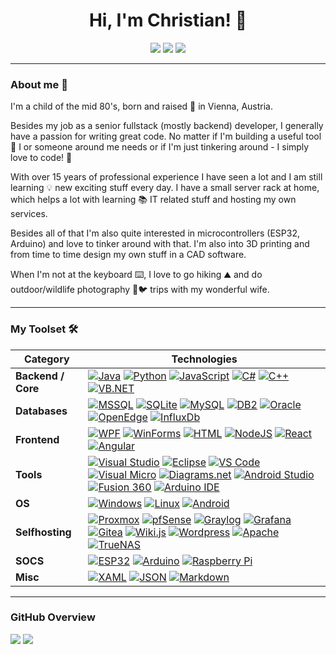 <h1 align="center">Hi, I'm Christian! 👋</h1>

<!-- Links -->
<p align="center">
  <a href="https://twitter.com/Gishan86"><img src="https://img.shields.io/badge/-@Gishan86-00acee?style=flat&logo=Twitter&logoColor=white" /></a>
  <a href="https://stackoverflow.com/users/19284187/gishan86"><img src="https://img.shields.io/badge/-Gishan86-f48225?style=flat&logo=Stackoverflow&logoColor=white" /></a>
  <a href="https://github.com/Gishan86"><img src="https://img.shields.io/badge/-Gishan86-3a3a3a?style=flat&logo=GitHub&logoColor=white" /></a>
</p>

--------------

<!-- About me -->
<h3>About me 🧔</h3>
<p>
I'm a child of the mid 80's, born and raised 🍼 in Vienna, Austria.

Besides my job as a senior fullstack (mostly backend) developer, I generally have a passion for writing great code.
No matter if I'm building a useful tool 🔨 I or someone around me needs or if I'm just tinkering around - I simply love to code! 💖

With over 15 years of professional experience I have seen a lot and I am still learning 💡 new exciting stuff every day.
I have a small server rack at home, which helps a lot with learning 📚 IT related stuff and hosting my own services.
  
Besides all of that I'm also quite interested in microcontrollers (ESP32, Arduino) and love to tinker around with that.
I'm also into 3D printing and from time to time design my own stuff in a CAD software.

When I'm not at the keyboard ⌨️, I love to go hiking ⛰️ and do outdoor/wildlife photography 📸🐦 trips with my wonderful wife.
</p>

-------------

<!-- My Capabilities -->
<h3>My Toolset 🛠️</h3>
<p>
  
| **Category** | **Technologies** | 
| - | - | 
|  **Backend / Core** | [![Java](https://img.shields.io/static/v1?label=&message=Java&color=5382a1&logo=openjdk&logoColor=FFFFFF)](https://openjdk.java.net) [![Python](https://img.shields.io/static/v1?label=&message=Python&color=1e4260&logo=python&logoColor=FFFFFF)](https://www.python.org) [![JavaScript](https://img.shields.io/static/v1?label=&message=JavaScript&color=f7de1e&logo=javascript&logoColor=FFFFFF)](https://www.w3schools.com/js/) [![C#](https://img.shields.io/static/v1?label=&message=C%23&logo=csharp&logoColor=FFFFFF)](https://docs.microsoft.com/dotnet/csharp) [![C++](https://img.shields.io/static/v1?label=&message=C%2B%2B&logo=cplusplus&logoColor=FFFFFF)](https://www.w3schools.com/CPP) [![VB.NET](https://img.shields.io/static/v1?label=&message=VB.NET&logo=dotnet&logoColor=FFFFFF)](https://docs.microsoft.com/en-us/dotnet/visual-basic/) |
|  **Databases** | [![MSSQL](https://img.shields.io/static/v1?label=&message=MSSQL&color=303030&logo=microsoftsqlserver&logoColor=FFFFFF)](https://www.microsoft.com/sql-server) [![SQLite](https://img.shields.io/static/v1?label=&message=SQLite&color=044a63&logo=sqlite&logoColor=FFFFFF)](https://www.sqlite.org) [![MySQL](https://img.shields.io/static/v1?label=&message=MySQL&color=00728b&logo=mysql&logoColor=FFFFFF)](https://www.mysql.com) [![DB2](https://img.shields.io/static/v1?label=&message=DB2&logo=ibm&logoColor=FFFFFF)](https://www.ibm.com/products/db2-database) [![Oracle](https://img.shields.io/static/v1?label=&message=Oracle&logo=oracle&color=cc5c4b&logoColor=FFFFFF)](https://www.oracle.com) [![OpenEdge](https://img.shields.io/static/v1?label=&message=OpenEdge&color=5ce500&logo=progress&logoColor=FFFFFF)](https://www.progress.com/openedge) [![InfluxDb](https://img.shields.io/static/v1?label=&message=InfluxDb&color=030a29&logo=influxdb&logoColor=FFFFFF)](https://www.influxdata.com) |
|  **Frontend** | [![WPF](https://img.shields.io/static/v1?label=&message=WPF&color=1e9ef4&logo=windows&logoColor=FFFFFF)](https://docs.microsoft.com/en-us/dotnet/desktop/wpf/?view=netframeworkdesktop-4.8) [![WinForms](https://img.shields.io/static/v1?label=&message=WinForms&color=1e9ef4&logo=windows&logoColor=FFFFFF)](https://docs.microsoft.com/en-us/dotnet/desktop/winforms/) [![HTML](https://img.shields.io/static/v1?label=&message=Html&color=67b7d6&logo=html5&logoColor=FFFFFF)](https://www.w3schools.com/html) [![NodeJS](https://img.shields.io/static/v1?label=&message=NodeJS&color=6da55f&logo=nodedotjs&logoColor=FFFFFF)](https://nodejs.org) [![React](https://img.shields.io/static/v1?label=&message=React&color=61dafb&logo=react&logoColor=FFFFFF)](https://reactjs.org) [![Angular](https://img.shields.io/static/v1?label=&message=Angular&color=dd0030&logo=angular&logoColor=FFFFFF)](https://angular.io) |
|  **Tools** | [![Visual Studio](https://img.shields.io/static/v1?label=&message=Visual%20Studio&color=9013FE&logo=visualstudio&logoColor=FFFFFF)](https://visualstudio.com) [![Eclipse](https://img.shields.io/static/v1?label=&message=Eclipse&color=433481&logo=eclipse&logoColor=FFFFFF)](https://www.eclipse.org) [![VS Code](https://img.shields.io/static/v1?label=&message=VS%20Code&color=9013FE&logo=visualstudiocode&logoColor=FFFFFF)](https://code.visualstudio.com) [![Visual Micro](https://img.shields.io/static/v1?label=&message=Visual%20Micro&color=85be43&logo=visualstudio&logoColor=FFFFFF)](https://www.visualmicro.com) [![Diagrams.net](https://img.shields.io/static/v1?label=&message=Diagrams.net&color=f08605&logo=diagramsdotnet&logoColor=FFFFFF)](https://www.diagrams.net) [![Android Studio](https://img.shields.io/static/v1?label=&message=Android%20Studio&color=3ddc85&logo=androidstudio&logoColor=FFFFFF)](https://developer.android.com/studio)  [![Fusion 360](https://img.shields.io/static/v1?label=&message=Fusion%20360&color=d1802f&logo=autodesk&logoColor=FFFFFF)](https://www.autodesk.de/products/fusion-360) [![Arduino IDE](https://img.shields.io/static/v1?label=&message=Arduino%20IDE&color=008284&logo=arduino&logoColor=FFFFFF)](https://www.arduino.cc/en/software) |
|  **OS** | [![Windows](https://img.shields.io/static/v1?label=&message=Windows&color=1e9ef4&logo=windows&logoColor=FFFFFF)](https://www.microsoft.com/windows) [![Linux](https://img.shields.io/static/v1?label=&message=Linux&color=185886&logo=linux&logoColor=FFFFFF)](https://www.linux.org) [![Android](https://img.shields.io/static/v1?label=&message=Android&color=9fbe37&logo=android&logoColor=FFFFFF)](https://www.android.com) |
|  **Selfhosting** | [![Proxmox](https://img.shields.io/static/v1?label=&message=Proxmox&color=e56f00&logo=proxmox&logoColor=FFFFFF)](https://www.proxmox.com) [![pfSense](https://img.shields.io/static/v1?label=&message=pfSense&color=070263&logo=pfsense&logoColor=FFFFFF)](https://www.pfsense.org) [![Graylog](https://img.shields.io/static/v1?label=&message=Graylog&color=a3a2a6&logo=graylog&logoColor=FFFFFF)](https://www.graylog.org) [![Grafana](https://img.shields.io/static/v1?label=&message=Grafana&color=f2771f&logo=grafana&logoColor=FFFFFF)](https://grafana.com) [![Gitea](https://img.shields.io/static/v1?label=&message=Gitea&color=9ebf7c&logo=gitea&logoColor=FFFFFF)](https://gitea.io) [![Wiki.js](https://img.shields.io/static/v1?label=&message=Wiki.js&color=b7e0f7&logo=wikidotjs&logoColor=FFFFFF)](https://js.wiki) [![Wordpress](https://img.shields.io/static/v1?label=&message=Wordpress&color=0074aa&logo=wordpress&logoColor=FFFFFF)](https://wordpress.org) [![Apache](https://img.shields.io/static/v1?label=&message=Apache&color=832777&logo=apache&logoColor=FFFFFF)](https://www.apache.org) [![TrueNAS](https://img.shields.io/static/v1?label=&message=TrueNAS&color=0095d5&logo=truenas&logoColor=FFFFFF)](https://www.truenas.com) |
|  **SOCS** | [![ESP32](https://img.shields.io/static/v1?label=&message=ESP32&color=e7352c&logo=espressif&logoColor=FFFFFF)](https://www.espressif.com/en/products/socs/esp32) [![Arduino](https://img.shields.io/static/v1?label=&message=Arduino&color=008284&logo=arduino&logoColor=FFFFFF)](https://www.arduino.cc) [![Raspberry Pi](https://img.shields.io/static/v1?label=&message=Raspberry%20Pi&color=cd2356&logo=raspberrypi&logoColor=FFFFFF)](https://www.raspberrypi.com) |
|  **Misc** | [![XAML](https://img.shields.io/static/v1?label=&message=XAML&logo=xaml&logoColor=FFFFFF)](https://docs.microsoft.com/dotnet/desktop/wpf/xaml) [![JSON](https://img.shields.io/static/v1?label=&message=JSON&color=424242&logo=json&logoColor=FFFFFF)](https://www.json.org/) [![Markdown](https://img.shields.io/static/v1?label=&message=Markdown&color=000000&logo=markdown&logoColor=FFFFFF)](https://markdownguide.org) |
</p>

--------------

<h3>GitHub Overview</h3>
<p>
  <img src="https://github-readme-stats.vercel.app/api/top-langs?username=Gishan86&theme=dark&hide_border=true&bg_color=#000000"/>
  <img src="https://github-readme-stats.vercel.app/api?username=Gishan86&show_icons=true&theme=dark&hide_border=true&bg_color=#000000"/>
</p>

<!--
Repo Highlights
<img src="https://github-readme-stats.vercel.app/api/pin/?username=zluvsand&repo=github_profile"/>

- 🔭 I’m currently working on 
- 🌱 I’m currently learning a lot of new tech stuff
- 💬 Ask me about ...
- 📫 How to reach me: ...
-->
